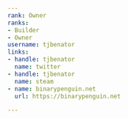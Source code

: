 ```yaml
---
rank: Owner
ranks:
- Builder
- Owner
username: tjbenator
links:
- handle: tjbenator
  name: twitter
- handle: tjbenator
  name: steam
- name: binarypenguin.net
  url: https://binarypenguin.net

---
```

